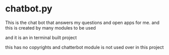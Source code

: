 # chatbot.py
This is the chat bot that answers my questions and open apps for me.
and this is created by many modules to be used

and it is an in terminal built project

this has no copyrights and chatterbot module is not used over in this project
